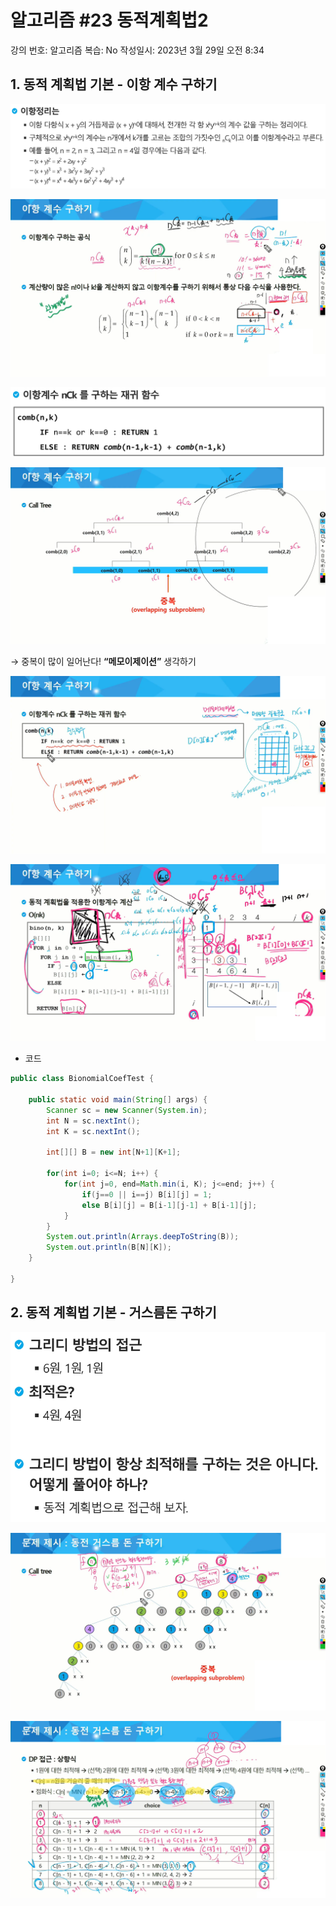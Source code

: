 # 알고리즘 #23 동적계획법2

강의 번호: 알고리즘
복습: No
작성일시: 2023년 3월 29일 오전 8:34

## 1. 동적 계획법 기본 - 이항 계수 구하기

![](https://github.com/gkgkfndudals/TIL/blob/master/Study/img/20230329_1.png)

![](https://github.com/gkgkfndudals/TIL/blob/master/Study/img/20230329_2.png)

![](https://github.com/gkgkfndudals/TIL/blob/master/Study/img/20230329_3.png)

![](https://github.com/gkgkfndudals/TIL/blob/master/Study/img/20230329_4.png)

→ 중복이 많이 일어난다! **“메모이제이션”** 생각하기

![](https://github.com/gkgkfndudals/TIL/blob/master/Study/img/20230329_5.png)

![](https://github.com/gkgkfndudals/TIL/blob/master/Study/img/20230329_6.png)

- 코드

```java
public class BionomialCoefTest {

	public static void main(String[] args) {
		Scanner sc = new Scanner(System.in);
		int N = sc.nextInt();
		int K = sc.nextInt();
		
		int[][] B = new int[N+1][K+1];
		
		for(int i=0; i<=N; i++) {
			for(int j=0, end=Math.min(i, K); j<=end; j++) {
				if(j==0 || i==j) B[i][j] = 1;
				else B[i][j] = B[i-1][j-1] + B[i-1][j];
			}
		}
		System.out.println(Arrays.deepToString(B));
		System.out.println(B[N][K]);
	}

}
```

## 2. 동적 계획법 기본 - 거스름돈 구하기

![](https://github.com/gkgkfndudals/TIL/blob/master/Study/img/20230329_7.png)

![](https://github.com/gkgkfndudals/TIL/blob/master/Study/img/20230329_8.png)

![](https://github.com/gkgkfndudals/TIL/blob/master/Study/img/20230329_9.png)
